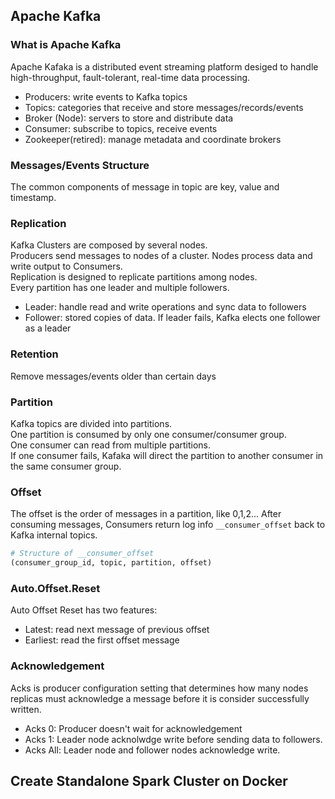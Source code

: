 ## Apache Kafka
### What is Apache Kafka
Apache Kafaka is a distributed event streaming platform desiged to handle high-throughput, fault-tolerant, real-time data processing.
- Producers: write events to Kafka topics
- Topics: categories that receive and store messages/records/events
- Broker (Node): servers to store and distribute data
- Consumer: subscribe to topics, receive events
- Zookeeper(retired): manage metadata and coordinate brokers

### Messages/Events Structure
The common components of message in topic are key, value and timestamp. 

### Replication
Kafka Clusters are composed by several nodes.  
Producers send messages to nodes of a cluster. Nodes process data and write output to Consumers.  
Replication is designed to replicate partitions among nodes.  
Every partition has one leader and multiple followers.  
- Leader: handle read and write operations and sync data to followers
- Follower: stored copies of data. If leader fails, Kafka elects one follower as a leader

### Retention
Remove messages/events older than certain days 

### Partition
Kafka topics are divided into partitions.  
One partition is consumed by only one consumer/consumer group.  
One consumer can read from multiple partitions.  
If one consumer fails, Kafaka will direct the partition to another consumer in the same consumer group.  

### Offset
The offset is the order of messages in a partition, like 0,1,2... 
After consuming messages, Consumers return log info `__consumer_offset` back to Kafka internal topics.  
```python
# Structure of __consumer_offset
(consumer_group_id, topic, partition, offset)
``` 

### Auto.Offset.Reset
Auto Offset Reset has two features:
- Latest: read next message of previous offset
- Earliest: read the first offset message

### Acknowledgement
Acks is producer configuration setting that determines how many nodes replicas must acknowledge a message before it is consider successfully written.
- Acks 0: Producer doesn't wait for acknowledgement 
- Acks 1: Leader node acknolwdge write before sending data to followers.
- Acks All: Leader node and follower nodes acknowledge write.

## Create Standalone Spark Cluster on Docker
